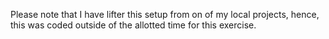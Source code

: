 Please note that I have lifter this setup from on of my local projects, hence, this was 
coded outside of the allotted time for this exercise.